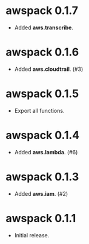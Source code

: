 # awspack 0.1.7

* Added **aws.transcribe**.

# awspack 0.1.6

* Added **aws.cloudtrail**. (#3)

# awspack 0.1.5

* Export all functions.

# awspack 0.1.4

* Added **aws.lambda**. (#6)

# awspack 0.1.3

* Added **aws.iam**. (#2)

# awspack 0.1.1

* Initial release.
